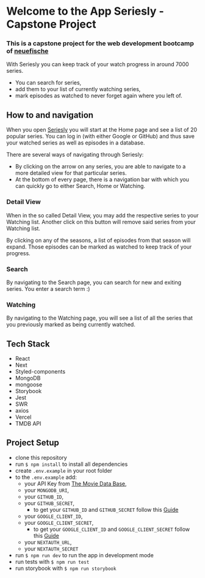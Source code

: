 # Welcome to the App Seriesly - Capstone Project

### This is a capstone project for the web development bootcamp of [neuefische](https://www.neuefische.de/)

With Seriesly you can keep track of your watch progress in around 7000 series.

- You can search for series,
- add them to your list of currently watching series,
- mark episodes as watched to never forget again where you left of.

## How to and navigation

When you open [Seriesly](seriesly.vercel.app) you will start at the Home page and see a list of 20 popular series. You can log in (with either Google or GitHub) and thus save your watched series as well as episodes in a database.

There are several ways of navigating through Seriesly:

- By clicking on the arrow on any series, you are able to navigate to a more detailed view for that particular series.
- At the bottom of every page, there is a navigation bar with which you can quickly go to either Search, Home or Watching.

### Detail View

When in the so called Detail View, you may add the respective series to your Watching list.
Another click on this button will remove said series from your Watching list.

By clicking on any of the seasons, a list of episodes from that season will expand.
Those episodes can be marked as watched to keep track of your progress.

### Search

By navigating to the Search page, you can search for new and exiting series. You enter a search term :)

### Watching

By navigating to the Watching page, you will see a list of all the series that you previously marked as being currently watched.

## Tech Stack

- React
- Next
- Styled-components
- MongoDB
- mongoose
- Storybook
- Jest
- SWR
- axios
- Vercel
- TMDB API

## Project Setup

- clone this repository
- run `$ npm install` to install all dependencies
- create `.env.example` in your root folder
- to the `.env.example` add:
  - your API Key from [The Movie Data Base](https://www.themoviedb.org/),
  - your `MONGODB_URI`,
  - your `GITHUB_ID`,
  - your `GITHUB_SECRET`,
    - to get your `GITHUB_ID` and `GITHUB_SECRET` follow this [Guide](https://next-auth.js.org/providers/github)
  - your `GOOGLE_CLIENT_ID`,
  - your `GOOGLE_CLIENT_SECRET`,
    - to get your `GOOGLE_CLIENT_ID` and `GOOGLE_CLIENT_SECRET` follow this [Guide](https://next-auth.js.org/providers/google)
  - your `NEXTAUTH_URL`,
  - your `NEXTAUTH_SECRET`
- run `$ npm run dev` to run the app in development mode
- run tests with `$ npm run test`
- run storybook with `$ npm run storybook`
